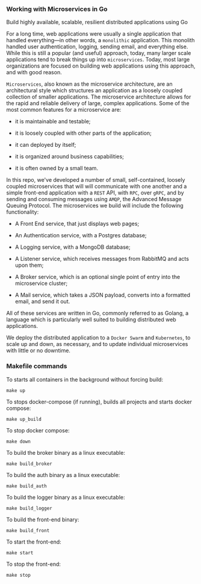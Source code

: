 ### Working with Microservices in Go
Build highly available, scalable, resilient distributed applications using Go

For a long time, web applications were usually a single application that handled everything—in other words, a `monolithic` application. This monolith handled user authentication, logging, sending email, and everything else. While this is still a popular (and useful) approach, today, many larger scale applications tend to break things up into `microservices`. Today, most large organizations are focused on building web applications using this approach, and with good reason.

`Microservices`, also known as the microservice architecture, are an architectural style which structures an application as a loosely coupled collection of smaller applications. The microservice architecture allows for the rapid and reliable delivery of large, complex applications. Some of the most common features for a microservice are:

* it is maintainable and testable;

* it is loosely coupled with other parts of the application;

* it  can deployed by itself;

* it is organized around business capabilities;

* it is often owned by a small team.

In this repo, we've developed a number of small, self-contained, loosely coupled microservices that will will communicate with one another and a simple front-end application with a `REST` API, with `RPC`, over `gRPC`, and by sending and consuming messages using `AMQP`, the Advanced Message Queuing Protocol. The microservices we build will include the following functionality:

* A Front End service, that just displays web pages;

* An Authentication service, with a Postgres database;

* A Logging service, with a MongoDB database;

* A Listener service, which receives messages from RabbitMQ and acts upon them;

* A Broker service, which is an optional single point of entry into the microservice cluster;

* A Mail service, which takes a JSON payload, converts into a formatted email, and send it out.

All of these services are written in Go, commonly referred to as Golang, a language which is particularly well suited to building distributed web applications.

We deploy the distributed application to a `Docker Swarm` and `Kubernetes`, to scale up and down, as necessary, and to update individual microservices with little or no downtime.

### Makefile commands
To starts all containers in the background without forcing build:
```
make up
```

To stops docker-compose (if running), builds all projects and starts docker compose:
```
make up_build
```

To stop docker compose:
```
make down
```

To build the broker binary as a linux executable:
```
make build_broker
```

To build the auth binary as a linux executable:
```
make build_auth
```

To build the logger binary as a linux executable:
```
make build_logger
```

To build the front-end binary:
```
make build_front
```

To start the front-end:
```
make start
```

To stop the front-end:
```
make stop
```
